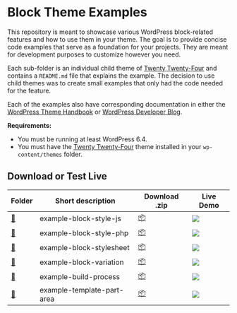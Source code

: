 # Block Theme Examples

This repository is meant to showcase various WordPress block-related features and how to use them in your theme. The goal is to provide concise code examples that serve as a foundation for your projects. They are meant for development purposes to customize however you need.

Each sub-folder is an individual child theme of [Twenty Twenty-Four](https://wordpress.org/themes/twentytwentyfour) and contains a `README.md` file that explains the example. The decision to use child themes was to create small examples that only had the code needed for the feature.

Each of the examples also have corresponding documentation in either the [WordPress Theme Handbook](https://developer.wordpress.org/themes) or [WordPress Developer Blog](https://developer.wordpress.org/news).

**Requirements:**

- You must be running at least WordPress 6.4.
- You must have the [Twenty Twenty-Four](https://wordpress.org/themes/twentytwentyfour) theme installed in your `wp-content/themes` folder.

## Download or Test Live

<!-- Please, do not remove these @TABLE EXAMPLES BEGIN and @TABLE EXAMPLES END comments or modify the table inside. This table is automatically generated from the data at data/examples.json and data/tags.json -->
<!-- @TABLE EXAMPLES BEGIN -->
| Folder                                                                                                      | Short description          | Download .zip                                                                                                                   | Live Demo                                                                                                                                                                                                                                                                                                                                                                                                                                                                                                                                                                                                                                                                                                                                                                                                                                     |
| ----------------------------------------------------------------------------------------------------------- | -------------------------- | ------------------------------------------------------------------------------------------------------------------------------- | --------------------------------------------------------------------------------------------------------------------------------------------------------------------------------------------------------------------------------------------------------------------------------------------------------------------------------------------------------------------------------------------------------------------------------------------------------------------------------------------------------------------------------------------------------------------------------------------------------------------------------------------------------------------------------------------------------------------------------------------------------------------------------------------------------------------------------------------- |
| [📁](https://github.com/justintadlock/block-theme-examples/tree/master/example-block-style-js)     | example-block-style-js     | [📦](https://raw.githubusercontent.com/justintadlock/block-theme-examples/master/_zips/example-block-style-js.zip)     | [![](https://raw.githubusercontent.com/justintadlock/block-theme-examples/master/_assets/icon-wp.svg)](https://playground.wordpress.net/#{%22$schema%22:%22https://playground.wordpress.net/blueprint-schema.json%22,%22landingPage%22:%22/wp-admin/themes.php%22,%22preferredVersions%22:{%22php%22:%228.0%22,%22wp%22:%22latest%22},%22steps%22:[{%22step%22:%22installTheme%22,%22themeZipFile%22:{%22resource%22:%22wordpress.org/themes%22,%22slug%22:%22twentytwentyfour%22}},{%22step%22:%22installTheme%22,%22themeZipFile%22:{%22resource%22:%22url%22,%22url%22:%22https://raw.githubusercontent.com/justintadlock/block-theme-examples/master/_zips/example-block-style-js.zip%22},%22options%22:{%22activate%22:true}},{%22step%22:%22login%22,%22username%22:%22admin%22,%22password%22:%22password%22}]})     |
| [📁](https://github.com/justintadlock/block-theme-examples/tree/master/example-block-style-php)    | example-block-style-php    | [📦](https://raw.githubusercontent.com/justintadlock/block-theme-examples/master/_zips/example-block-style-php.zip)    | [![](https://raw.githubusercontent.com/justintadlock/block-theme-examples/master/_assets/icon-wp.svg)](https://playground.wordpress.net/#{%22$schema%22:%22https://playground.wordpress.net/blueprint-schema.json%22,%22landingPage%22:%22/wp-admin/themes.php%22,%22preferredVersions%22:{%22php%22:%228.0%22,%22wp%22:%22latest%22},%22steps%22:[{%22step%22:%22installTheme%22,%22themeZipFile%22:{%22resource%22:%22wordpress.org/themes%22,%22slug%22:%22twentytwentyfour%22}},{%22step%22:%22installTheme%22,%22themeZipFile%22:{%22resource%22:%22url%22,%22url%22:%22https://raw.githubusercontent.com/justintadlock/block-theme-examples/master/_zips/example-block-style-php.zip%22},%22options%22:{%22activate%22:true}},{%22step%22:%22login%22,%22username%22:%22admin%22,%22password%22:%22password%22}]})    |
| [📁](https://github.com/justintadlock/block-theme-examples/tree/master/example-block-stylesheet)   | example-block-stylesheet   | [📦](https://raw.githubusercontent.com/justintadlock/block-theme-examples/master/_zips/example-block-stylesheet.zip)   | [![](https://raw.githubusercontent.com/justintadlock/block-theme-examples/master/_assets/icon-wp.svg)](https://playground.wordpress.net/#{%22$schema%22:%22https://playground.wordpress.net/blueprint-schema.json%22,%22landingPage%22:%22/wp-admin/themes.php%22,%22preferredVersions%22:{%22php%22:%228.0%22,%22wp%22:%22latest%22},%22steps%22:[{%22step%22:%22installTheme%22,%22themeZipFile%22:{%22resource%22:%22wordpress.org/themes%22,%22slug%22:%22twentytwentyfour%22}},{%22step%22:%22installTheme%22,%22themeZipFile%22:{%22resource%22:%22url%22,%22url%22:%22https://raw.githubusercontent.com/justintadlock/block-theme-examples/master/_zips/example-block-stylesheet.zip%22},%22options%22:{%22activate%22:true}},{%22step%22:%22login%22,%22username%22:%22admin%22,%22password%22:%22password%22}]})   |
| [📁](https://github.com/justintadlock/block-theme-examples/tree/master/example-block-variation)    | example-block-variation    | [📦](https://raw.githubusercontent.com/justintadlock/block-theme-examples/master/_zips/example-block-variation.zip)    | [![](https://raw.githubusercontent.com/justintadlock/block-theme-examples/master/_assets/icon-wp.svg)](https://playground.wordpress.net/#{%22$schema%22:%22https://playground.wordpress.net/blueprint-schema.json%22,%22landingPage%22:%22/wp-admin/themes.php%22,%22preferredVersions%22:{%22php%22:%228.0%22,%22wp%22:%22latest%22},%22steps%22:[{%22step%22:%22installTheme%22,%22themeZipFile%22:{%22resource%22:%22wordpress.org/themes%22,%22slug%22:%22twentytwentyfour%22}},{%22step%22:%22installTheme%22,%22themeZipFile%22:{%22resource%22:%22url%22,%22url%22:%22https://raw.githubusercontent.com/justintadlock/block-theme-examples/master/_zips/example-block-variation.zip%22},%22options%22:{%22activate%22:true}},{%22step%22:%22login%22,%22username%22:%22admin%22,%22password%22:%22password%22}]})    |
| [📁](https://github.com/justintadlock/block-theme-examples/tree/master/example-build-process)      | example-build-process      | [📦](https://raw.githubusercontent.com/justintadlock/block-theme-examples/master/_zips/example-build-process.zip)      | [![](https://raw.githubusercontent.com/justintadlock/block-theme-examples/master/_assets/icon-wp.svg)](https://playground.wordpress.net/#{%22$schema%22:%22https://playground.wordpress.net/blueprint-schema.json%22,%22landingPage%22:%22/wp-admin/themes.php%22,%22preferredVersions%22:{%22php%22:%228.0%22,%22wp%22:%22latest%22},%22steps%22:[{%22step%22:%22installTheme%22,%22themeZipFile%22:{%22resource%22:%22wordpress.org/themes%22,%22slug%22:%22twentytwentyfour%22}},{%22step%22:%22installTheme%22,%22themeZipFile%22:{%22resource%22:%22url%22,%22url%22:%22https://raw.githubusercontent.com/justintadlock/block-theme-examples/master/_zips/example-build-process.zip%22},%22options%22:{%22activate%22:true}},{%22step%22:%22login%22,%22username%22:%22admin%22,%22password%22:%22password%22}]})      |
| [📁](https://github.com/justintadlock/block-theme-examples/tree/master/example-template-part-area) | example-template-part-area | [📦](https://raw.githubusercontent.com/justintadlock/block-theme-examples/master/_zips/example-template-part-area.zip) | [![](https://raw.githubusercontent.com/justintadlock/block-theme-examples/master/_assets/icon-wp.svg)](https://playground.wordpress.net/#{%22$schema%22:%22https://playground.wordpress.net/blueprint-schema.json%22,%22landingPage%22:%22/wp-admin/themes.php%22,%22preferredVersions%22:{%22php%22:%228.0%22,%22wp%22:%22latest%22},%22steps%22:[{%22step%22:%22installTheme%22,%22themeZipFile%22:{%22resource%22:%22wordpress.org/themes%22,%22slug%22:%22twentytwentyfour%22}},{%22step%22:%22installTheme%22,%22themeZipFile%22:{%22resource%22:%22url%22,%22url%22:%22https://raw.githubusercontent.com/justintadlock/block-theme-examples/master/_zips/example-template-part-area.zip%22},%22options%22:{%22activate%22:true}},{%22step%22:%22login%22,%22username%22:%22admin%22,%22password%22:%22password%22}]}) |
<!-- @TABLE EXAMPLES END -->
